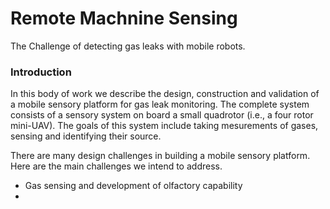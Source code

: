 # Remote Machnine Sensing
The Challenge of detecting gas leaks with mobile robots.

### Introduction
In this body of work we describe the design, construction and validation of a mobile sensory platform for gas leak monitoring. The complete system consists of a sensory system on board a small quadrotor (i.e., a four rotor mini-UAV). The goals of this system include taking mesurements of gases, sensing and identifying their source. 

There are many design challenges in building a mobile sensory platform. Here are the main challenges we intend to address.

- Gas sensing and development of olfactory capability
- 



